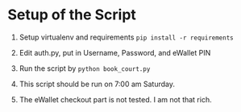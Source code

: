 # Setup of the Script
1. Setup virtualenv and requirements
```pip install -r requirements```

2. Edit auth.py, put in Username, Password, and eWallet PIN

3. Run the script by `python book_court.py` 

4. This script should be run on 7:00 am Saturday.

5. The eWallet checkout part is not tested. I am not that rich.